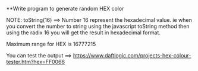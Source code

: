 \*\*Write program to generate random HEX color

NOTE: toString(16) ==> Number 16 represent the hexadecimal value. ie when you convert the number to string using the javascript toString method then using the radix 16 you will get the result in hexadecimal format.

Maximum range for HEX is 16777215

You can test the output ==> https://www.daftlogic.com/projects-hex-colour-tester.htm?hex=FF0066